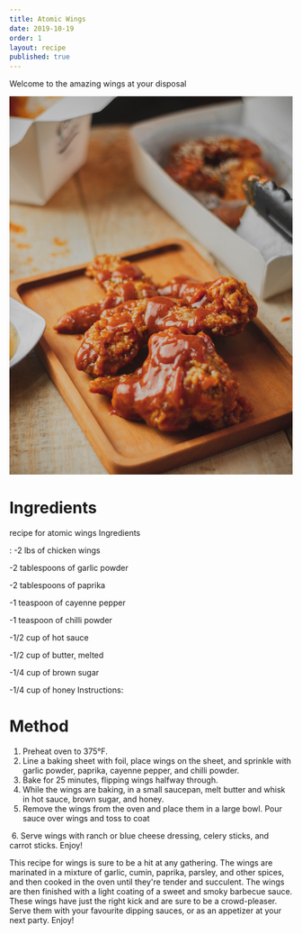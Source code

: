 ```yaml
---
title: Atomic Wings
date: 2019-10-19
order: 1
layout: recipe
published: true
---
```

W﻿elcome to the amazing wings at your disposal



![](../uploads/pexels-teguh-sugi-6368747.jpg)



# Ingredients

recipe for atomic wings Ingredients

: -2 lbs of chicken wings

\-2 tablespoons of garlic powder

\-2 tablespoons of paprika

\-1 teaspoon of cayenne pepper

\-1 teaspoon of chilli powder

\-1/2 cup of hot sauce

\-1/2 cup of butter, melted

\-1/4 cup of brown sugar

\-1/4 cup of honey Instructions:

# Method

1. Preheat oven to 375°F.
2. Line a baking sheet with foil, place wings on the sheet, and sprinkle with garlic powder, paprika, cayenne pepper, and chilli powder.
3. Bake for 25 minutes, flipping wings halfway through.
4. While the wings are baking, in a small saucepan, melt butter and whisk in hot sauce, brown sugar, and honey.
5. Remove the wings from the oven and place them in a large bowl. Pour sauce over wings and toss to coat

 6. Serve wings with ranch or blue cheese dressing, celery sticks, and carrot sticks. Enjoy!

T﻿his recipe for wings is sure to be a hit at any gathering. The wings are marinated in a mixture of garlic, cumin, paprika, parsley, and other spices, and then cooked in the oven until they're tender and succulent. The wings are then finished with a light coating of a sweet and smoky barbecue sauce. These wings have just the right kick and are sure to be a crowd-pleaser. Serve them with your favourite dipping sauces, or as an appetizer at your next party. Enjoy!